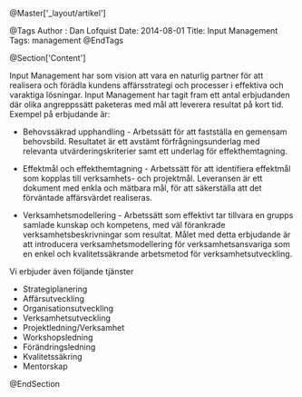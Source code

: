 @Master['_layout/artikel']

@Tags
Author : Dan Lofquist
Date: 2014-08-01
Title: Input Management
Tags: management
@EndTags

@Section['Content']

Input Management har som vision att vara en naturlig partner för att realisera och förädla kundens affärsstrategi och processer i effektiva och varaktiga lösningar. Input Management har tagit fram ett antal erbjudanden där olika angreppssätt paketeras med mål att leverera resultat på kort tid. Exempel på erbjudande är:

* Behovssäkrad upphandling - Arbetssätt för att fastställa en gemensam behovsbild. Resultatet är ett avstämt förfrågningsunderlag med relevanta utvärderingskriterier samt ett underlag för effekthemtagning.

* Effektmål och effekthemtagning - Arbetssätt för att identifiera effektmål som kopplas till verksamhets- och projektmål. Leveransen är ett dokument med enkla och mätbara mål, för att säkerställa att det förväntade affärsvärdet realiseras.

* Verksamhetsmodellering - Arbetssätt som effektivt tar tillvara en grupps samlade kunskap och kompetens, med väl förankrade verksamhetsbeskrivningar som resultat. Målet med detta erbjudande är att introducera verksamhetsmodellering för verksamhetsansvariga som en enkel och kvalitetssäkrande arbetsmetod för verksamhetsutveckling.

Vi erbjuder även följande tjänster

- Strategiplanering
- Affärsutveckling
- Organisationsutveckling
- Verksamhetsutveckling
- Projektledning/Verksamhet
- Workshopsledning
- Förändringsledning
- Kvalitetssäkring
- Mentorskap

@EndSection